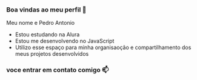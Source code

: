 ### Boa vindas ao meu perfil 💙

Meu nome e Pedro Antonio

- Estou estudando na Alura
- Estou me desenvolvendo no JavaScript
- Utilizo esse espaço para minha organisaoção e compartilhamento dos meus projetos desenvolvidos

### voce entrar em contato comigo 📫


